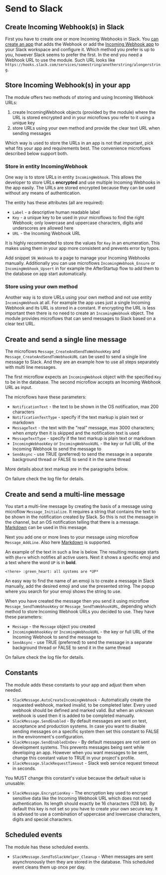 # Send to Slack

## Create Incoming Webhook(s) in Slack

First you have to create one or more Incoming Webhooks in Slack. You [can create an app](https://api.slack.com/messaging/webhooks) that adds the Webhook or add the [Incoming Webhook app](https://slack.com/apps/A0F7XDUAZ-incoming-webhooks) to your Slack workspace and configure it. Which method you prefer is up to you, however Slack seems to prefer the first. In the end you need a Webhook URL to use the module. Such URL looks like `https://hooks.slack.com/services/somestring/anotherstring/alongerstring`.

## Store Incoming Webhook(s) in your app

The module offers two methods of storing and using Incoming Webhook URLs:

1. create IncomingWebhook objects (provided by the module) where the URL is stored encrypted and in your microflows you refer to it using a unique key
2. store URLs using your own method and provide the clear text URL when sending messages

Which way is used to store the URLs in an app is not that important, pick what fits your app and requirements best. The convenience microflows described below support both.

### Store in entity IncomingWebhook

One way is to store URLs in entity `IncomingWebhook`. This allows the developer to store URLs **encrypted** and use multiple Incoming Webhooks in the app easily. The URLs are stored encrypted because they can be used without any means of authentication.

The entity has these attributes (all are required):

* `Label` - a descriptive human readable label
* `Key` - a unique key to be used in your microflows to find the right Webhook; only lowercase and uppercase characters, digits and underscores are allowed here
* `URL` - the Incoming Webhook URL

It is highly recommended to store the values for `Key` in an enumeration. This makes using them in your app more consistent and prevents error by typos.

Add snippet `SN_Webhook` to a page to manage your Incoming Webhooks manually. Additionally you can use microflows `IncomingWebhook_Ensure` or `IncomingWebhook_Upsert` in for example the AfterStartup flow to add them to the database on app start automatically.

### Store using your own method

Another way is to store URLs using your own method and not use entity `IncomingWebhook` at all. For example the app uses just a single Incoming Webhook and its URL is stored in a constant. If encrypting the URL is less important then there is no need to create an `IncomingWebhook` object. The module provides microflows that can send messages to Slack based on a clear text URL.

## Create and send a single line message

The microflows `Message_CreateAndSendToWebhookKey` and `Message_CreateAndSendToWebhookURL` can be used to send a single line message to Slack. And they are an example how to use all steps separately with multi line messages.

The first microflow expects an `IncomingWebhook` object with the specified `Key` to be in the database. The second microflow accepts an Incoming Webhook URL as input.

The microflows have these parameters:

* `NotificationText` - the text to be shown in the OS notification, max 200 characters
* `NotificationTextType` - specify if the text markup is plain text or markdown
* `MessageText` - the text with the "real" message, max 3000 characters; when *empty* then it is skipped and the notification text is used
* `MessageTextType` - specify if the text markup is plain text or markdown
* `IncomingWebhookKey` or `IncomingWebhookURL` - the key or full URL of the Incoming Webhook to send the message to
* `SendAsync` - use TRUE (preferred) to send the message in a separate background thread or FALSE to send it in the same thread

More details about text markup are in the paragraphs below.

On failure check the log file for details.

## Create and send a multi-line message

You start a multi-line message by creating the basis of a message using microflow `Message_Initialize`. It requires a string that contains the text to be shown in the notification created by Slack. So this is not the message in the channel, but an OS notification telling that there is a message. [Markdown](https://api.slack.com/reference/surfaces/formatting) can be used in this message.

Next you add one or more lines to your message using microflow `Message_AddLine`. Also here [Markdown](https://api.slack.com/reference/surfaces/formatting) is supported.

An example of the text in such a line is below. The resulting message starts with `@here` which notifies all active users. Next it shows a specific emoji and a text where the word `UP` is in **bold**.

```auto
<!here> :green_heart: all systems are *UP*
```

An easy way to find the name of an emoji is to create a message in Slack manually, add the desired emoji and use the presented string. The popup where you search for your emoji shows the string to use.

When you have created the message then you send it using microflow `Message_SendToWebhookKey` or `Message_SendToWebhookURL`, depending which method to store Incoming Webhook URLs you decided to use. They have these parameters:

* `Message` - the `Message` object you created
* `IncomingWebhookKey` or `IncomingWebhookURL` - the key or full URL of the Incoming Webhook to send the message to
* `SendAsync` - use TRUE (preferred) to send the message in a separate background thread or FALSE to send it in the same thread

On failure check the log file for details.

## Constants

The module adds these constants to your app and adjust them when needed.

* `SlackMessage.AutoCreateIncomingWebhook` - Automatically create the requested webhook, marked invalid, to be completed later. Every used webhook should be defined and marked valid. But when an unknown webhook is used then it is added to be completed manually.
* `SlackMessage.SendEnabled` - By default messages are sent on test, acceptance and production systems. In case you want to disable sending messages on a specific system then set this constant to FALSE in the environment's configuration.
* `SlackMessage.SendEnabledInDev` - By default messages are not sent on development systems. This prevents messages being sent while developing an app. However when you want messages to be sent, change this constant value to TRUE in your project's profile.
* `SlackMessage.SlackRequestTimeout` - Slack web service request timeout in seconds.

You MUST change this constant's value because the default value is unusable:

* `SlackMessage.EncryptionKey` - The encryption key used to encrypt sensitive data like the Incoming Webhook URL which does not need authentication. Its length should exactly be 16 characters (128 bit). By default this key is not set so you have to create your own secure key. It is advised to use a combination of uppercase and lowercase characters, digits and special characters.

## Scheduled events

The module has these scheduled events.

* `SlackMessage.SendToSlackHelper_Cleanup` - When messages are sent asynchronously then they are stored in the database. This scheduled event cleans them up once per day.
